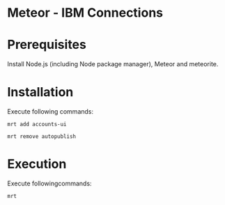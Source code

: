 Meteor - IBM Connections
===

# Prerequisites

Install Node.js (including Node package manager), Meteor and meteorite.

# Installation

Execute following commands:

`mrt add accounts-ui`

`mrt remove autopublish`

# Execution

Execute followingcommands:

`mrt`

